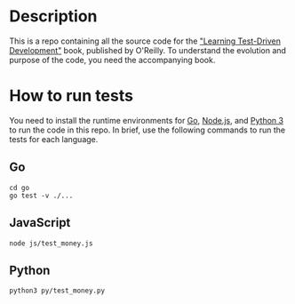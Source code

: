 # Description
This is a repo containing all the source code for the ["Learning Test-Driven Development"](https://learning.oreilly.com/library/view/learning-test-driven-development/9781098106461/) book, published by O'Reilly. To understand the evolution and purpose of the code, you need the accompanying book.

# How to run tests
You need to install the runtime environments for [Go](https://golang.org/), [Node.js](https://nodejs.org/en/), and [Python 3](https://www.python.org/) to run the code in this repo. In brief, use the following commands to run the tests for each language.

## Go
```
cd go
go test -v ./...
```

## JavaScript
```
node js/test_money.js
```

## Python
```
python3 py/test_money.py
